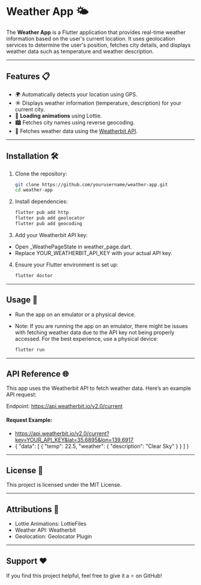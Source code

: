 
# Weather App 🌤️

The **Weather App** is a Flutter application that provides real-time weather information based on the user's current location. It uses geolocation services to determine the user's position, fetches city details, and displays weather data such as temperature and weather description.

---

## Features 📋

- 🌍 Automatically detects your location using GPS.
- ☀️ Displays weather information (temperature, description) for your current city.
- 🎥 **Loading animations** using Lottie.
- 🏙️ Fetches city names using reverse geocoding.
- 📡 Fetches weather data using the [Weatherbit API](https://www.weatherbit.io/).

---

## Installation 🛠️

1. Clone the repository:
   ```bash
   git clone https://github.com/yourusername/weather-app.git
   cd weather-app
2. Install dependencies:
   ```bash
   flutter pub add http
   flutter pub add geolocator
   flutter pub add geocoding
3. Add your Weatherbit API key:
- Open _WeathePageState in weather_page.dart.
- Replace YOUR_WEATHERBIT_API_KEY with your actual API key.
4. Ensure your Flutter environment is set up:
   ```bash
   flutter doctor
---

## Usage 🚀

- Run the app on an emulator or a physical device. 
- Note: If you are running the app on an emulator, there might be issues with fetching weather data due to the API key not being properly accessed. For the best experience, use a physical device:

  ```bash
  flutter run
---

## API Reference 🌐
This app uses the Weatherbit API to fetch weather data. Here’s an example API request:

Endpoint: https://api.weatherbit.io/v2.0/current
#### Request Example:
- https://api.weatherbit.io/v2.0/current?key=YOUR_API_KEY&lat=35.6895&lon=139.6917
- {
  "data": [
    {
      "temp": 22.5,
      "weather": {
        "description": "Clear Sky"
      }
    }
  ]
}

---
## License 📜
This project is licensed under the MIT License.

---
## Attributions 🙌
- Lottie Animations: LottieFiles
- Weather API: Weatherbit
- Geolocation: Geolocator Plugin
---
## Support ❤️
If you find this project helpful, feel free to give it a ⭐ on GitHub!
